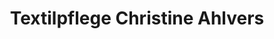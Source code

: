 ---
title: "Textilpflege Christine Ahlvers"
url: /wismar/textilpflege-christine-ahlvers/
shop: Wäscherei
---